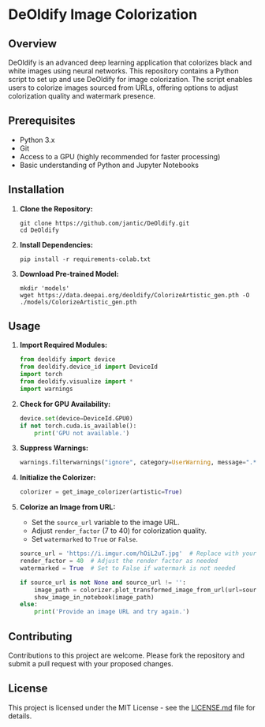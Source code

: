 # DeOldify Image Colorization

## Overview

DeOldify is an advanced deep learning application that colorizes black and white images using neural networks. This repository contains a Python script to set up and use DeOldify for image colorization. The script enables users to colorize images sourced from URLs, offering options to adjust colorization quality and watermark presence.

## Prerequisites

- Python 3.x
- Git
- Access to a GPU (highly recommended for faster processing)
- Basic understanding of Python and Jupyter Notebooks

## Installation

1. **Clone the Repository:**
   ```
   git clone https://github.com/jantic/DeOldify.git
   cd DeOldify
   ```

2. **Install Dependencies:**
   ```
   pip install -r requirements-colab.txt
   ```

3. **Download Pre-trained Model:**
   ```
   mkdir 'models'
   wget https://data.deepai.org/deoldify/ColorizeArtistic_gen.pth -O ./models/ColorizeArtistic_gen.pth
   ```

## Usage

1. **Import Required Modules:**
   ```python
   from deoldify import device
   from deoldify.device_id import DeviceId
   import torch
   from deoldify.visualize import *
   import warnings
   ```

2. **Check for GPU Availability:**
   ```python
   device.set(device=DeviceId.GPU0)
   if not torch.cuda.is_available():
       print('GPU not available.')
   ```

3. **Suppress Warnings:**
   ```python
   warnings.filterwarnings("ignore", category=UserWarning, message=".*?Your .*? set is empty.*?")
   ```

4. **Initialize the Colorizer:**
   ```python
   colorizer = get_image_colorizer(artistic=True)
   ```

5. **Colorize an Image from URL:**
   - Set the `source_url` variable to the image URL.
   - Adjust `render_factor` (7 to 40) for colorization quality.
   - Set `watermarked` to `True` or `False`.

   ```python
   source_url = 'https://i.imgur.com/hOiL2uT.jpg'  # Replace with your image URL
   render_factor = 40  # Adjust the render factor as needed
   watermarked = True  # Set to False if watermark is not needed

   if source_url is not None and source_url != '':
       image_path = colorizer.plot_transformed_image_from_url(url=source_url, render_factor=render_factor, compare=True, watermarked=watermarked)
       show_image_in_notebook(image_path)
   else:
       print('Provide an image URL and try again.')
   ```

## Contributing

Contributions to this project are welcome. Please fork the repository and submit a pull request with your proposed changes.

## License

This project is licensed under the MIT License - see the [LICENSE.md](LICENSE.md) file for details.
